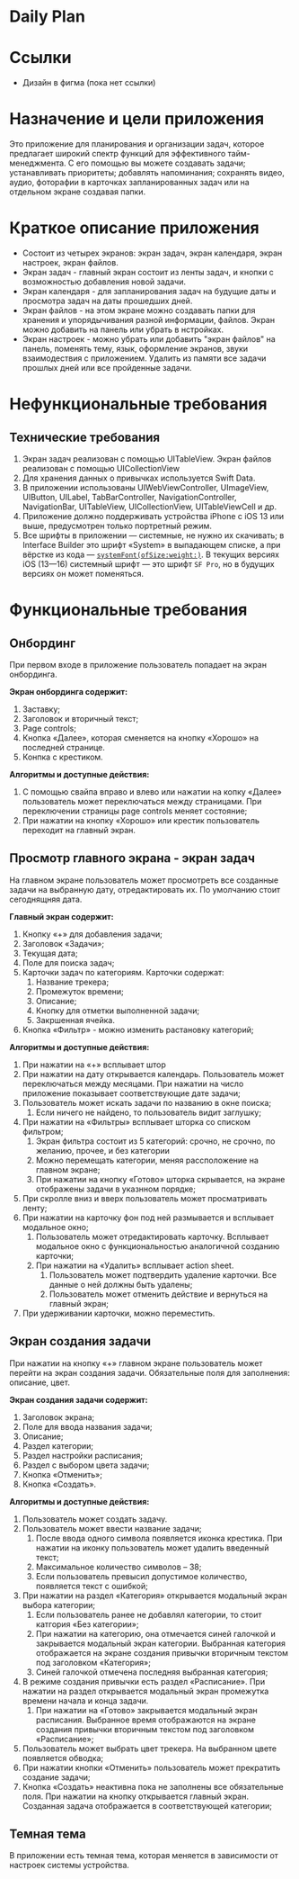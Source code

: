 # Daily Plan

# Ссылки

- Дизайн в фигма (пока нет ссылки)

# Назначение и цели приложения

Это приложение для планирования и организации задач, которое предлагает широкий спектр функций для эффективного тайм-менеджмента. С его помощью вы можете создавать задачи; устанавливать приоритеты; добавлять напоминания; сохранять видео, аудио, фоторафии в карточках запланированных задач или на отдельном экране создавая папки.

# Краткое описание приложения

- Состоит из четырех экранов: экран задач, экран календаря, экран настроек, экран файлов.
- Экран задач - главный экран состоит из ленты задач, и кнопки с возможностью добавления новой задачи.
- Экран календаря - для запланирования задач на будущие даты и просмотра задач на даты прошедших дней.
- Экран файлов - на этом экране можно создавать папки для хранения и упорядычивания разной информации, файлов. Экран можно добавить на панель или убрать в нстройках.
- Экран настроек - можно убрать или добавить "экран файлов" на панель, поменять тему, язык, оформление экранов, звуки взаимодествия с приложением. Удалить из памяти все задачи прошлых дней или все пройденные задачи.

# Нефункциональные требования

## Технические требования

1. Экран задач реализован с помощью UITableView. Экран файлов реализован с помощью UICollectionView
2. Для хранения данных о привычках используется Swift Data.
3. В приложении использованы UIWebViewController, UImageView, UIButton, UILabel, TabBarController, NavigationController, NavigationBar, UITableView, UICollectionView, UITableViewCell и др.
4. Приложение должно поддерживать устройства iPhone с iOS 13 или выше, предусмотрен только портретный режим.
5. Все шрифты в приложении — системные, не нужно их скачивать; в Interface Builder это шрифт «System» в выпадающем списке, а при вёрстке из кода — [`systemFont(ofSize:weight:)`](https://developer.apple.com/documentation/uikit/uifont/1619027-systemfont). В текущих версиях iOS (13—16) системный шрифт — это шрифт `SF Pro`, но в будущих версиях он может поменяться.

# Функциональные требования

## Онбординг

При первом входе в приложение пользователь попадает на экран онбординга.

**Экран онбординга содержит:**

1. Заставку;
2. Заголовок и вторичный текст;
3. Page controls;
4. Кнопка «Далее», которая сменяется на кнопку «Хорошо» на последней странице.
5. Конпка с крестиком.

**Алгоритмы и доступные действия:**

1. С помощью свайпа вправо и влево или нажатии на копку «Далее» пользователь может переключаться между страницами. При переключении страницы page controls меняет состояние;
2. При нажатии на кнопку «Хорошо» или крестик пользователь переходит на главный экран.

## Просмотр главного экрана - экран задач

На главном экране пользователь может просмотреть все созданные задачи на выбранную дату, отредактировать их. По умолчанию стоит сегоднящняя дата.

**Главный экран содержит:**

1. Кнопку «+» для добавления задачи;
2. Заголовок «Задачи»;
3. Текущая дата;
4. Поле для поиска задач;
5. Карточки задач по категориям. Карточки содержат:
    1. Название трекера;
    2. Промежуток времени;
    3. Описание;
    4. Кнопку для отметки выполненной задачи;
    5. Закршенная ячейка.
6. Кнопка «Фильтр» - можно изменить растановку категорий;

**Алгоритмы и доступные действия:**

1. При нажатии на «+» всплывает штор
2. При нажатии на дату открывается календарь. Пользователь может переключаться между месяцами. При нажатии на число приложение показывает соответствующие дате задачи;
3. Пользователь может искать задачи по названию в окне поиска;
    1. Если ничего не найдено, то пользователь видит заглушку;
4. При нажатии на «Фильтры» всплывает шторка со списком фильтром;
    1. Экран фильтра состоит из 5 категорий: срочно, не срочно, по желанию, прочее, и без категории
    2. Можно перемещать категории, меняя рассположение на главном экране;
    3. При нажатии на кнопку «Готово» шторка скрывается, на экране отображены задачи в указнном порядке;
5. При скролле вниз и вверх пользователь может просматривать ленту;
6. При нажатии на карточку фон под ней размывается и всплывает модальное окно;
    1. Пользователь может отредактировать карточку. Всплывает модальное окно с функциональностью аналогичной созданию карточки;
    2. При нажатии на «Удалить» всплывает action sheet.
        1. Пользователь может подтвердить удаление карточки. Все данные о ней должны быть удалены;
        2. Пользователь может отменить действие и вернуться на главный экран;
7. При удерживании карточки, можно переместить.

## Экран создания задачи

При нажатии на кнопку «+» главном экране пользователь может перейти на экран создания задачи. Обязательные поля для заполнения: описание, цвет.

**Экран создания задачи содержит:**

1. Заголовок экрана;
2. Поле для ввода названия задачи;
3. Описание;
4. Раздел категории;
5. Раздел настройки расписания;
6. Раздел с выбором цвета задачи;
7. Кнопка «Отменить»;
8. Кнопка «Создать».

**Алгоритмы и доступные действия:**

1. Пользователь может создать задачу.
2. Пользователь может ввести название задачи;
    1. После ввода одного символа появляется иконка крестика. При нажатии на иконку пользователь может удалить введенный текст;
    2. Максимальное количество символов – 38;
    3. Если пользователь превысил допустимое количество, появляется текст с ошибкой;
3. При нажатии на раздел «Категория» открывается модальный экран выбора категории;
    1. Если пользователь ранее не добавлял категории, то стоит катгория «Без категории»;
    2. При нажатии на категорию, она отмечается синей галочкой и закрывается модальный экран категории. Выбранная категория отображается на экране создания привычки вторичным текстом под заголовком «Категория»;
    3. Синей галочкой отмечена последняя выбранная категория;
4. В режиме создания привычки есть раздел «Расписание». При нажатии на раздел открывается модальный экран промежутка времени начала и конца задачи.
    1. При нажатии на «Готово» закрывается модальный экран расписания. Выбранное время отображаются на экране создания привычки вторичным текстом под заголовком «Расписание»;
5. Пользователь может выбрать цвет трекера. На выбранном цвете появляется обводка;
6. При нажатии кнопки «Отменить» пользователь может прекратить создание задачи;
8. Кнопка «Создать» неактивна пока не заполнены все обязательные поля. При нажатии на кнопку открывается главный экран. Созданная задача отображается в соответствующей категории;

## Темная тема

В приложении есть темная тема, которая меняется в зависимости от настроек системы устройства.
